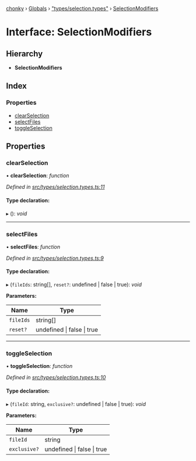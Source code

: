 [chonky](../README.md) › [Globals](../globals.md) › ["types/selection.types"](../modules/_types_selection_types_.md) › [SelectionModifiers](_types_selection_types_.selectionmodifiers.md)

# Interface: SelectionModifiers

## Hierarchy

* **SelectionModifiers**

## Index

### Properties

* [clearSelection](_types_selection_types_.selectionmodifiers.md#clearselection)
* [selectFiles](_types_selection_types_.selectionmodifiers.md#selectfiles)
* [toggleSelection](_types_selection_types_.selectionmodifiers.md#toggleselection)

## Properties

###  clearSelection

• **clearSelection**: *function*

*Defined in [src/types/selection.types.ts:11](https://github.com/TimboKZ/Chonky/blob/b63f6c0/src/types/selection.types.ts#L11)*

#### Type declaration:

▸ (): *void*

___

###  selectFiles

• **selectFiles**: *function*

*Defined in [src/types/selection.types.ts:9](https://github.com/TimboKZ/Chonky/blob/b63f6c0/src/types/selection.types.ts#L9)*

#### Type declaration:

▸ (`fileIds`: string[], `reset?`: undefined | false | true): *void*

**Parameters:**

Name | Type |
------ | ------ |
`fileIds` | string[] |
`reset?` | undefined &#124; false &#124; true |

___

###  toggleSelection

• **toggleSelection**: *function*

*Defined in [src/types/selection.types.ts:10](https://github.com/TimboKZ/Chonky/blob/b63f6c0/src/types/selection.types.ts#L10)*

#### Type declaration:

▸ (`fileId`: string, `exclusive?`: undefined | false | true): *void*

**Parameters:**

Name | Type |
------ | ------ |
`fileId` | string |
`exclusive?` | undefined &#124; false &#124; true |
